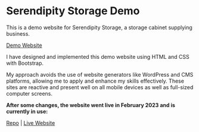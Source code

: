 # Serendipity Storage Demo

This is a demo website for Serendipity Storage, a storage cabinet supplying business. 

[Demo Website](https://anevrensburg.github.io/serendipity-demo/)

I have designed and implemented this demo website using HTML and CSS with Bootstrap. 

My approach avoids the use of website generators like WordPress and CMS platforms, allowing me to apply and enhance my skills effectively. These sites are reactive and present well on all mobile devices as well as full-sized computer screens.

**After some changes, the website went live in February 2023 and is currently in use:**

[Repo](https://github.com/AnevRensburg/serendipity-storage) | [Live Website](https://serendipitystorage.co.za/)
